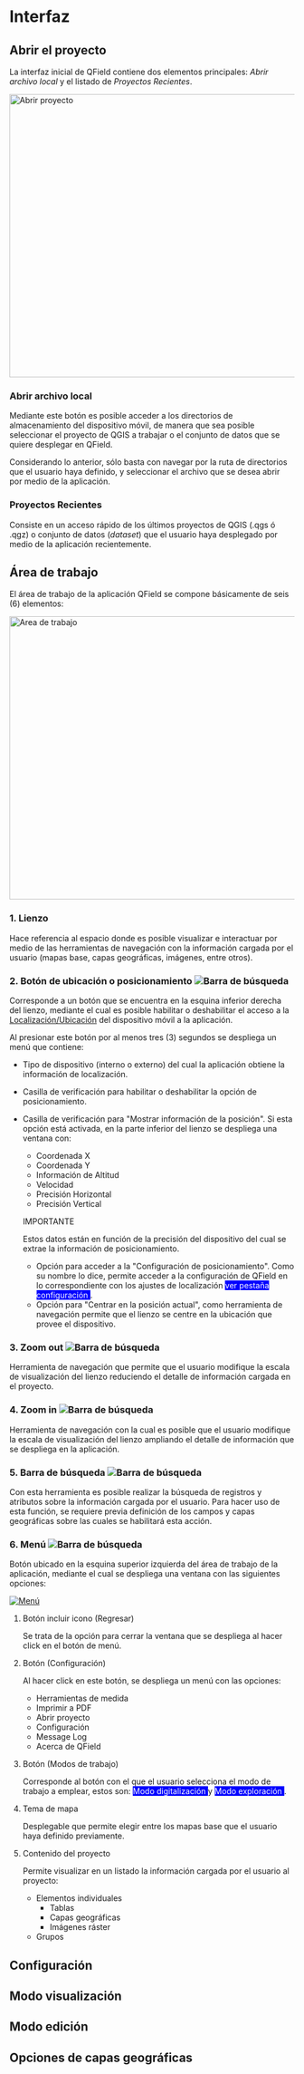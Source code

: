 # Interfaz
## Abrir el proyecto

La interfaz inicial de QField contiene dos elementos principales: *Abrir archivo local* y el listado de *Proyectos Recientes*.

<a class="" data-lightbox="Abrir proyecto" href="_static/interfaz/Abrir_proyecto.png" title="Abrir proyecto" data-title="Abrir proyecto"><img src="_static/interfaz/Abrir_proyecto.png" class="align-center" width="800px" height="500px" alt="Abrir proyecto">
</a>

### Abrir archivo local

Mediante este botón es posible acceder a los directorios de almacenamiento del dispositivo móvil, de manera que sea posible seleccionar el proyecto de QGIS a trabajar o el conjunto de datos que se quiere desplegar en QField.

Considerando lo anterior, sólo basta con navegar por la ruta de directorios que el usuario haya definido, y seleccionar el archivo que se desea abrir por medio de la aplicación.

### Proyectos Recientes

Consiste en un acceso rápido de los últimos proyectos de QGIS (.qgs ó .qgz)  o conjunto de datos (*dataset*) que el usuario haya desplegado por medio de la aplicación recientemente.
## Área de trabajo 

El área de trabajo de la aplicación QField se compone básicamente de seis (6) elementos: 

<a class="" data-lightbox="Area de trabajo" href="_static/interfaz/Area_trabajo.png" title="Area de trabajo" data-title="Area de trabajo"><img src="_static/interfaz/Area_trabajo.png" class="align-center" width="800px" height="500px" alt="Area de trabajo">
</a>

### 1. Lienzo

Hace referencia al espacio donde es posible visualizar e interactuar por medio de las herramientas de navegación con la información cargada por el usuario (mapas base, capas geográficas, imágenes, entre otros).

### 2. Botón de ubicación o posicionamiento ![Barra de búsqueda](_static/interfaz/2_ubicacion.png)

Corresponde a un botón que se encuentra en la esquina inferior derecha del lienzo, mediante el cual es posible habilitar o deshabilitar el acceso a la <u>Localización/Ubicación</u> del dispositivo móvil a la aplicación.

Al presionar este botón por al menos tres (3) segundos se despliega un menú que contiene: 

- Tipo de dispositivo (interno o externo) del cual la aplicación obtiene la información de localización.

- Casilla de verificación para habilitar o deshabilitar la opción de posicionamiento.

- Casilla de verificación para "Mostrar información de la posición". Si esta opción está activada, en la parte inferior del lienzo se despliega una ventana con:

  - Coordenada X
  - Coordenada Y
  - Información de Altitud
  - Velocidad
  - Precisión Horizontal
  - Precisión Vertical

  <div class="note">
  <p class="admonition-title">IMPORTANTE</p>
  <p>Estos datos están en función de la precisión del dispositivo del cual se extrae la información de posicionamiento.</p>
  </div>

  - Opción para acceder a la "Configuración de posicionamiento". Como su nombre lo dice, permite acceder a la configuración de QField en lo correspondiente con los ajustes de localización <span style="background:blue"><span style="color:white">ver pestaña configuración</span> </span>.
  - Opción para "Centrar en la posición actual", como herramienta de navegación permite que el lienzo se centre en la ubicación que provee el dispositivo.

### 3. Zoom out ![Barra de búsqueda](_static/interfaz/3_zoom_out.png)

Herramienta de navegación que permite que el usuario modifique la escala de visualización del lienzo reduciendo el detalle de información cargada en el proyecto.

### 4. Zoom in ![Barra de búsqueda](_static/interfaz/4_zoom_in.png)

Herramienta de navegación con la cual es posible que el usuario modifique la escala de visualización del lienzo ampliando el detalle de información que se despliega en la aplicación.  

### 5. Barra de búsqueda ![Barra de búsqueda](_static/interfaz/5_busqueda.png)

Con esta herramienta es posible realizar la búsqueda de registros y atributos sobre la información cargada por el usuario. Para hacer uso de esta función, se requiere previa definición de los campos y capas geográficas sobre las cuales se habilitará esta acción.

### 6. Menú ![Barra de búsqueda](_static/interfaz/6_menu.png)

Botón ubicado en la esquina superior izquierda del área de trabajo de la aplicación, mediante el cual se despliega una ventana con las siguientes opciones:

<a class="" data-lightbox="Menu" href="_static/interfaz/menu.png" title="Menú" data-title="Menú"><img src="_static/interfaz/menu.png" class="align-center" alt="Menú">
</a>

1. Botón incluir icono </span> </span> (Regresar)

   Se trata de la opción para cerrar la ventana que se despliega al hacer click en el botón de menú. 

2. Botón (Configuración)

   Al hacer click en este botón, se despliega un menú con las opciones:

   - Herramientas de medida
   - Imprimir a PDF
   - Abrir proyecto
   - Configuración
   - Message Log
   - Acerca de QField

3. Botón (Modos de trabajo)

   Corresponde al botón con el que el usuario selecciona el modo de trabajo a emplear, estos son: <span style="background:blue"><span style="color:white">Modo digitalización</span> </span> y <span style="background:blue"><span style="color:white">Modo exploración</span> </span>. 

4. Tema de mapa

   Desplegable que permite elegir entre los mapas base que el usuario haya definido previamente.

5. Contenido del proyecto

   Permite visualizar en un listado la información cargada por el usuario al proyecto:

   - Elementos individuales
     - Tablas
     - Capas geográficas
     - Imágenes ráster
   - Grupos

## Configuración

## Modo visualización

## Modo edición

## Opciones de capas geográficas